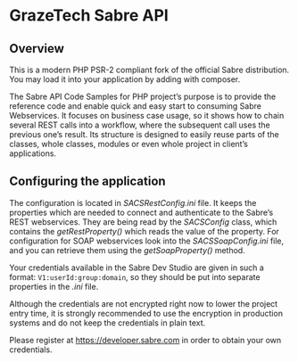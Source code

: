 # GrazeTech Sabre API
## Overview
This is a modern PHP PSR-2 compliant fork of the official Sabre distribution. You may load it into your application by adding with composer.

The Sabre API Code Samples for PHP project’s purpose is to provide the reference code and enable quick and easy start to consuming Sabre Webservices. It focuses on business case usage, so it shows how to chain several REST calls into a workflow, where the subsequent call uses the previous one’s result. Its structure is designed to easily reuse parts of the classes, whole classes, modules or even whole project in client’s applications.
## Configuring the application
The configuration is located in *SACSRestConfig.ini* file. It keeps the properties which are needed to connect and authenticate to the Sabre’s REST webservices. They are being read by the *SACSConfig* class, which contains the *getRestProperty()* which reads the value of the property. For configuration for SOAP webservices look into the *SACSSoapConfig.ini* file, and you can retrieve them using the *getSoapProperty()* method.

Your credentials available in the Sabre Dev Studio are given in such a format: `V1:userId:group:domain`, so they should be put into separate properties in the *.ini* file. 

Although the credentials are not encrypted right now to lower the project entry time, it is strongly recommended to use the encryption in production systems and do not keep the credentials in plain text.

Please register at https://developer.sabre.com in order to obtain your own credentials.

